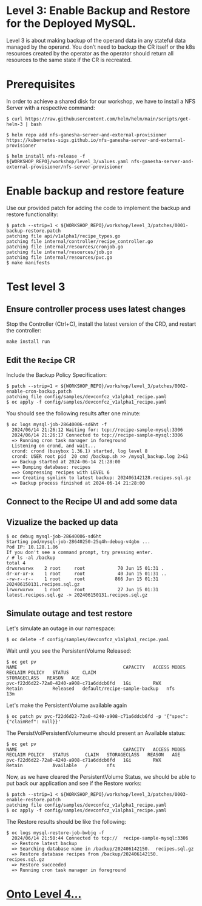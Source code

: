 # Level 3: Enable Backup and Restore for the Deployed MySQL.

Level 3 is about making backup of the operand data in any stateful data managed by the operand. You don’t need to backup the CR itself or the k8s resources created by the operator as the operator should return all resources to the same state if the CR is recreated.

# Prerequisites
In order to achieve a shared disk for our workshop, we have to install a NFS Server with a respective command:

```shell
$ curl https://raw.githubusercontent.com/helm/helm/main/scripts/get-helm-3 | bash

$ helm repo add nfs-ganesha-server-and-external-provisioner https://kubernetes-sigs.github.io/nfs-ganesha-server-and-external-provisioner

$ helm install nfs-release -f  ${WORKSHOP_REPO}/workshop/level_3/values.yaml nfs-ganesha-server-and-external-provisioner/nfs-server-provisioner
```

# Enable backup and restore feature

Use our provided patch for adding the code to implement the backup and restore functionality:

```shell
$ patch --strip=1 < ${WORKSHOP_REPO}/workshop/level_3/patches/0001-backup-restore.patch
patching file api/v1alpha1/recipe_types.go
patching file internal/controller/recipe_controller.go
patching file internal/resources/cronjob.go
patching file internal/resources/job.go
patching file internal/resources/pvc.go
$ make manifests
```

# Test level 3

## Ensure controller process uses latest changes

Stop the Controller (Ctrl+C), install the latest version of the CRD, and restart the controller:

```shell
make install run
```

## Edit the `Recipe` CR

Include the Backup Policy Specification:

```shell
$ patch --strip=1 < ${WORKSHOP_REPO}/workshop/level_3/patches/0002-enable-cron-backup.patch
patching file config/samples/devconfcz_v1alpha1_recipe.yaml
$ oc apply -f config/samples/devconfcz_v1alpha1_recipe.yaml
```

You should see the following results after one minute:
```shell
$ oc logs mysql-job-28640006-sd6ht -f
  2024/06/14 21:26:12 Waiting for: tcp://recipe-sample-mysql:3306
  2024/06/14 21:26:17 Connected to tcp://recipe-sample-mysql:3306
  => Running cron task manager in foreground
  Listening on crond, and wait...
  crond: crond (busybox 1.36.1) started, log level 8
  crond: USER root pid  20 cmd /backup.sh >> /mysql_backup.log 2>&1
  => Backup started at 2024-06-14 21:28:00
  ==> Dumping database: recipes
  ==> Compressing recipes with LEVEL 6
  ==> Creating symlink to latest backup: 202406142128.recipes.sql.gz
  => Backup process finished at 2024-06-14 21:28:00
```

## Connect to the Recipe UI and add some data

## Vizualize the backed up data

```shell
$ oc debug mysql-job-28640006-sd6ht
Starting pod/mysql-job-28640250-25q4h-debug-v4gbn ...
Pod IP: 10.128.1.86
If you don't see a command prompt, try pressing enter.
/ # ls -al /backup
total 4
drwxrwsrwx    2 root     root            70 Jun 15 01:31 .
dr-xr-xr-x    1 root     root            40 Jun 15 01:31 ..
-rw-r--r--    1 root     root           866 Jun 15 01:31 202406150131.recipes.sql.gz
lrwxrwxrwx    1 root     root            27 Jun 15 01:31 latest.recipes.sql.gz -> 202406150131.recipes.sql.gz
```

## Simulate outage and test restore

Let's simulate an outage in our namespace:
```shell
$ oc delete -f config/samples/devconfcz_v1alpha1_recipe.yaml
```

Wait until you see the PersistentVolume Released:
```shell
$ oc get pv
NAME                                       CAPACITY   ACCESS MODES   RECLAIM POLICY   STATUS     CLAIM                          STORAGECLASS   REASON   AGE
pvc-f22d6d22-72a0-4240-a908-c71a6ddcb6fd   1Gi        RWX            Retain           Released   default/recipe-sample-backup   nfs                     13m
```

Let's make the PersistentVolume available again
```shell
$ oc patch pv pvc-f22d6d22-72a0-4240-a908-c71a6ddcb6fd -p '{"spec":{"claimRef": null}}'
```

The PersistVolPersistentVolumeume should present an Available status:
```shell
$ oc get pv
NAME                                       CAPACITY   ACCESS MODES   RECLAIM POLICY   STATUS      CLAIM   STORAGECLASS   REASON   AGE
pvc-f22d6d22-72a0-4240-a908-c71a6ddcb6fd   1Gi        RWX            Retain           Available   /       nfs
```

Now, as we have cleared the PersistentVolume Status, we should be able to put back our application and see if the Restore works:
```shell
$ patch --strip=1 < ${WORKSHOP_REPO}/workshop/level_3/patches/0003-enable-restore.patch
patching file config/samples/devconfcz_v1alpha1_recipe.yaml
$ oc apply -f config/samples/devconfcz_v1alpha1_recipe.yaml
```

The Restore results should be like the following:

```shell
$ oc logs mysql-restore-job-bwbjq -f
  2024/06/14 21:50:44 Connected to tcp://  recipe-sample-mysql:3306
  => Restore latest backup
  => Searching database name in /backup/202406142150.  recipes.sql.gz
  => Restore database recipes from /backup/202406142150.  recipes.sql.gz
  => Restore succeeded
  => Running cron task manager in foreground
```

# [Onto Level 4...](../level_4/)